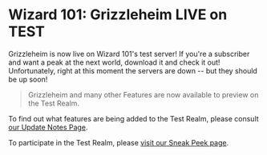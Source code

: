 # Wizard 101: Grizzleheim LIVE on TEST

Grizzleheim is now live on Wizard 101's test server! If you're a subscriber and want a peak at the next world, download it and check it out! Unfortunately, right at this moment the servers are down -- but they should be up soon!


> Grizzleheim and many other Features are now available to preview on the Test Realm. 

To find out what features are being added to the Test Realm, please consult [our Update Notes Page](https://www.wizard101.com/site/home2/wizard101/page_8ad6a40421d3cc310121e9bb0cd10440). 

To participate in the Test Realm, please [visit our Sneak Peek page](https://www.wizard101.com/site/home2/wizard101/page_8ad6a4041e1e376d011e47499916066e).






